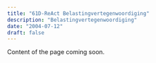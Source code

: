 ```yaml
---
title: "61D-ReAct Belastingvertegenwoordiging"
description: "Belastingvertegenwoordiging"
date: "2004-07-12"
draft: false
---
```


Content of the page coming soon.
